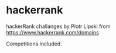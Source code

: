 # hackerrank
hackerRank challanges by Piotr Lipski
from https://www.hackerrank.com/domains

Competitions included.

